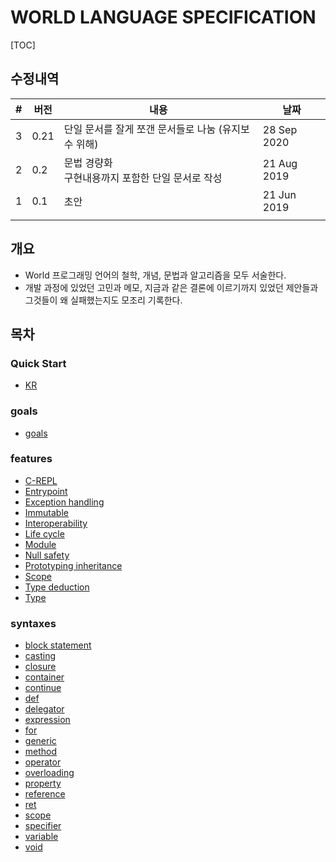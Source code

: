 # WORLD LANGUAGE SPECIFICATION

[TOC]

## 수정내역

| #    | 버전 | 내용                                                    | 날짜          |
| ---- | ---- | --------------------------------------------------------|---------------|
| 3    | 0.21 | 단일 문서를 잘게 쪼갠 문서들로 나눔 (유지보수 위해)     | 28 Sep 2020   |
| 2    | 0.2  | 문법 경량화<br />구현내용까지 포함한 단일 문서로 작성   | 21 Aug 2019   |
| 1    | 0.1  | 초안                                                    | 21 Jun 2019   |
|      |      |                                                         |               |

## 개요
* World 프로그래밍 언어의 철학, 개념, 문법과 알고리즘을 모두 서술한다.
* 개발 과정에 있었던 고민과 메모, 지금과 같은 결론에 이르기까지 있었던 제안들과 그것들이 왜 실패했는지도 모조리 기록한다.

## 목차

### Quick Start

- [KR](md__home_travis_build_kniz_worldlang_doc_ref_QUICK-START-kr.html)

### goals

- [goals](md__home_travis_build_kniz_worldlang_doc_ref_goal_GOAL.html)

### features

- [C-REPL](md__home_travis_build_kniz_worldlang_doc_ref_feat_C-REPL.html)
- [Entrypoint](md__home_travis_build_kniz_worldlang_doc_ref_feat_entrypoint.html)
- [Exception handling](md__home_travis_build_kniz_worldlang_doc_ref_feat_exception_handling.html)
- [Immutable](md__home_travis_build_kniz_worldlang_doc_ref_feat_immutable.html)
- [Interoperability](md__home_travis_build_kniz_worldlang_doc_ref_feat_interoperability.html)
- [Life cycle](md__home_travis_build_kniz_worldlang_doc_ref_feat_life_cycle.html)
- [Module](md__home_travis_build_kniz_worldlang_doc_ref_feat_module.html)
- [Null safety](md__home_travis_build_kniz_worldlang_doc_ref_feat_null_safety.html)
- [Prototyping inheritance](md__home_travis_build_kniz_worldlang_doc_ref_feat_Prototyping_Inheritance.html)
- [Scope](md__home_travis_build_kniz_worldlang_doc_ref_feat_scope.html)
- [Type deduction](md__home_travis_build_kniz_worldlang_doc_ref_feat_Type_deduction.html)
- [Type](md__home_travis_build_kniz_worldlang_doc_ref_feat_type.html)

### syntaxes

- [block statement](md__home_travis_build_kniz_worldlang_doc_ref_syntax_blockstmt.html)
- [casting](md__home_travis_build_kniz_worldlang_doc_ref_syntax_casting.html)
- [closure](md__home_travis_build_kniz_worldlang_doc_ref_syntax_closure.html)
- [container](md__home_travis_build_kniz_worldlang_doc_ref_syntax_container.html)
- [continue](md__home_travis_build_kniz_worldlang_doc_ref_syntax_continue.html)
- [def](md__home_travis_build_kniz_worldlang_doc_ref_syntax_def.html)
- [delegator](md__home_travis_build_kniz_worldlang_doc_ref_syntax_delegator.html)
- [expression](md__home_travis_build_kniz_worldlang_doc_ref_syntax_expression.html)
- [for](md__home_travis_build_kniz_worldlang_doc_ref_syntax_for.html)
- [generic](md__home_travis_build_kniz_worldlang_doc_ref_syntax_generic.html)
- [method](md__home_travis_build_kniz_worldlang_doc_ref_syntax_method.html)
- [operator](md__home_travis_build_kniz_worldlang_doc_ref_syntax_operator.html)
- [overloading](md__home_travis_build_kniz_worldlang_doc_ref_syntax_overloading.html)
- [property](md__home_travis_build_kniz_worldlang_doc_ref_syntax_property.html)
- [reference](md__home_travis_build_kniz_worldlang_doc_ref_syntax_reference.html)
- [ret](md__home_travis_build_kniz_worldlang_doc_ref_syntax_ret.html)
- [scope](md__home_travis_build_kniz_worldlang_doc_ref_syntax_scope.html)
- [specifier](md__home_travis_build_kniz_worldlang_doc_ref_syntax_specifier.html)
- [variable](md__home_travis_build_kniz_worldlang_doc_ref_syntax_variable.html)
- [void](md__home_travis_build_kniz_worldlang_doc_ref_syntax_void.html)
